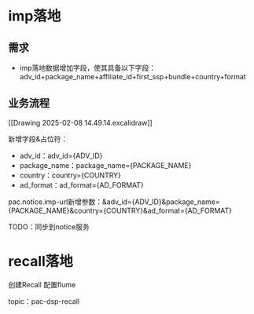 # imp落地
## 需求
- imp落地数据增加字段，使其具备以下字段：adv_id+package_name+affiliate_id+first_ssp+bundle+country+format

## 业务流程
[[Drawing 2025-02-08 14.49.14.excalidraw]]

新增字段&占位符：
- adv_id：adv_id={ADV_ID}
- package_name：package_name={PACKAGE_NAME}
- country：country={COUNTRY}
- ad_format：ad_format={AD_FORMAT}

pac.notice.imp-url新增参数：&adv_id={ADV_ID}&package_name={PACKAGE_NAME}&country={COUNTRY}&ad_format={AD_FORMAT}

TODO：同步到notice服务
# recall落地
创建Recall
配置flume

topic：pac-dsp-recall